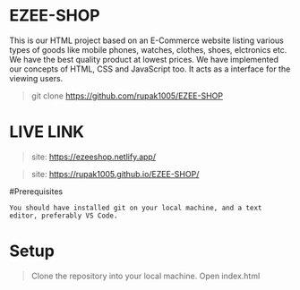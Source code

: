 # EZEE-SHOP

This is our HTML project based on an E-Commerce website listing various types of goods like mobile phones, watches, clothes, shoes, elctronics etc. We have the best quality product at lowest prices. We have implemented our concepts of HTML, CSS and JavaScript too. It acts as a interface for the viewing users.

> git clone https://github.com/rupak1005/EZEE-SHOP

# LIVE LINK

> site: https://ezeeshop.netlify.app/

> site: https://rupak1005.github.io/EZEE-SHOP/

#Prerequisites

    You should have installed git on your local machine, and a text editor, preferably VS Code.
    
# Setup

   > Clone the repository into your local machine.
    Open index.html
    

